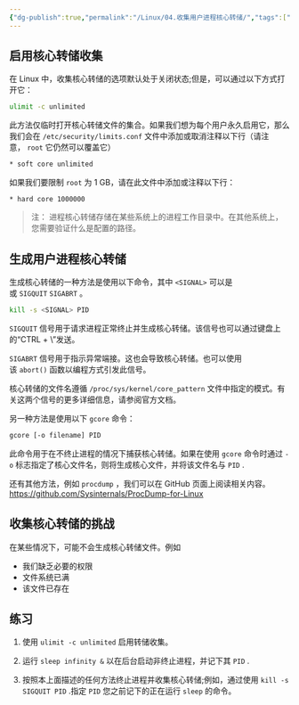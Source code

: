 ```yaml
---
{"dg-publish":true,"permalink":"/Linux/04.收集用户进程核心转储/","tags":["linux"],"dgPassFrontmatter":true,"noteIcon":"","created":"2024-07-07T01:56:59.927+08:00","updated":"2024-07-07T02:05:02.308+08:00"}
---
```




## 启用核心转储收集

在 Linux 中，收集核心转储的选项默认处于关闭状态;但是，可以通过以下方式打开它：

```bash
ulimit -c unlimited
```

此方法仅临时打开核心转储文件的集合。如果我们想为每个用户永久启用它，那么我们会在 `/etc/security/limits.conf` 文件中添加或取消注释以下行（请注意， `root` 它仍然可以覆盖它）

```bash
* soft core unlimited
```

如果我们要限制 `root` 为 1 GB，请在此文件中添加或注释以下行：

```
* hard core 1000000
```

>注： 进程核心转储存储在某些系统上的进程工作目录中。在其他系统上，您需要验证什么是配置的路径。

##  生成用户进程核心转储

生成核心转储的一种方法是使用以下命令，其中 `<SIGNAL>` 可以是 或 `SIGQUIT` `SIGABRT` 。

```bash
kill -s <SIGNAL> PID
```

`SIGQUIT` 信号用于请求进程正常终止并生成核心转储。该信号也可以通过键盘上的“CTRL + \”发送。

`SIGABRT` 信号用于指示异常端接。这也会导致核心转储。也可以使用该 `abort()` 函数以编程方式引发此信号。

核心转储的文件名遵循 `/proc/sys/kernel/core_pattern` 文件中指定的模式。有关这两个信号的更多详细信息，请参阅官方文档。

另一种方法是使用以下 `gcore` 命令：

```bash
gcore [-o filename] PID
```

此命令用于在不终止进程的情况下捕获核心转储。如果在使用 `gcore` 命令时通过 `-o` 标志指定了核心文件名，则将生成核心文件，并将该文件名与 `PID` .

还有其他方法，例如 `procdump` ，我们可以在 GitHub 页面上阅读相关内容。
https://github.com/Sysinternals/ProcDump-for-Linux

##  收集核心转储的挑战

在某些情况下，可能不会生成核心转储文件。例如
- 我们缺乏必要的权限
- 文件系统已满
- 该文件已存在

## 练习

1. 使用 `ulimit -c unlimited` 启用转储收集。
    
2. 运行 `sleep infinity &` 以在后台启动非终止进程，并记下其 `PID` .
    
3. 按照本上面描述的任何方法终止进程并收集核心转储;例如，通过使用 `kill -s SIGQUIT PID` .指定 `PID` 您之前记下的正在运行 `sleep` 的命令。

